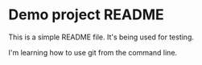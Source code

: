 
# Demo project README

This is a simple README file.
It's being used for testing.

I'm learning how to use git from the command line.
